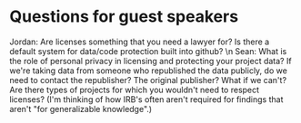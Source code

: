 # Questions for guest speakers

Jordan: Are licenses something that you need a lawyer for? 
	      Is there a default system for data/code protection built into github?
\n
Sean: What is the role of personal privacy in licensing and protecting your project data?
      If we're taking data from someone who republished the data publicly, do we need to contact the republisher? The original publisher? What if we can't?
      Are there types of projects for which you wouldn't need to respect licenses? (I'm thinking of how IRB's often aren't required for findings that aren't "for generalizable knowledge".)
